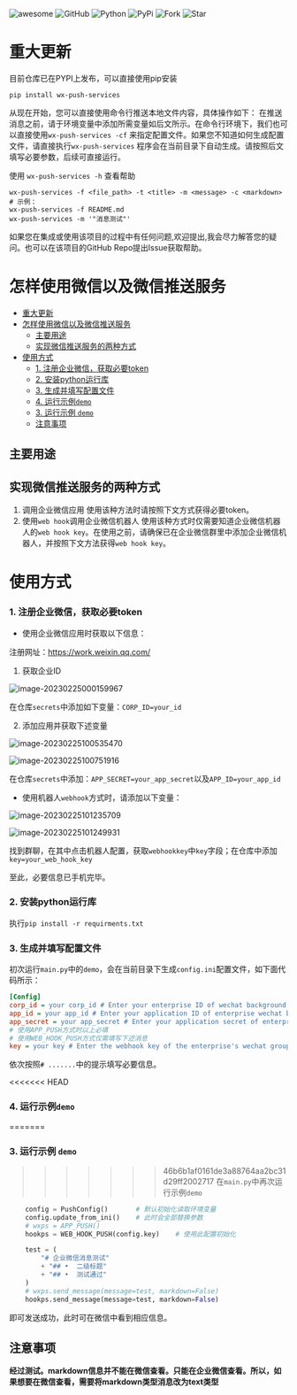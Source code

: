 ![awesome](https://camo.githubusercontent.com/abb97269de2982c379cbc128bba93ba724d8822bfbe082737772bd4feb59cb54/68747470733a2f2f63646e2e7261776769742e636f6d2f73696e647265736f726875732f617765736f6d652f643733303566333864323966656437386661383536353265336136336531353464643865383832392f6d656469612f62616467652e737667)
![GitHub](https://img.shields.io/badge/github-%23121011.svg?style=for-the-badge&logo=github&logoColor=white)
![Python](https://img.shields.io/badge/python-3670A0?style=for-the-badge&logo=python&logoColor=ffdd54)
![PyPi](https://img.shields.io/badge/python-3670A0?style=for-the-badge&logo=python&logoColor=ffdd54)
![Fork](https://img.shields.io/github/forks/IronManStank/WX-Push-Services.svg)
![Star](https://img.shields.io/github/stars/IronManStank/WX-Push-Services.svg)

# 重大更新
目前仓库已在PYPI上发布，可以直接使用pip安装

```shell
pip install wx-push-services
```

从现在开始，您可以直接使用命令行推送本地文件内容，具体操作如下：
在推送消息之前，请于环境变量中添加所需变量如后文所示。在命令行环境下，我们也可以直接使用`wx-push-services -cf` 来指定配置文件。如果您不知道如何生成配置文件，请直接执行`wx-push-services` 程序会在当前目录下自动生成。请按照后文填写必要参数，后续可直接运行。

使用 `wx-push-services -h` 查看帮助

  ```shell
  wx-push-services -f <file_path> -t <title> -m <message> -c <markdown>
  # 示例：
  wx-push-services -f README.md
  wx-push-services -m '"消息测试"'
  ```

如果您在集成或使用该项目的过程中有任何问题,欢迎提出,我会尽力解答您的疑问。也可以在该项目的GitHub Repo提出Issue获取帮助。

# 怎样使用微信以及微信推送服务

- [重大更新](#重大更新)
- [怎样使用微信以及微信推送服务](#怎样使用微信以及微信推送服务)
  - [主要用途](#主要用途)
  - [实现微信推送服务的两种方式](#实现微信推送服务的两种方式)
- [使用方式](#使用方式)
    - [1. 注册企业微信，获取必要token](#1-注册企业微信获取必要token)
    - [2. 安装python运行库](#2-安装python运行库)
    - [3. 生成并填写配置文件](#3-生成并填写配置文件)
    - [4. 运行示例`demo`](#4-运行示例demo)
    - [3. 运行示例 `demo`](#3-运行示例-demo)
  - [注意事项](#注意事项)

## 主要用途

## 实现微信推送服务的两种方式

1. 调用企业微信应用
使用该种方法时请按照下文方式获得必要token。
2. 使用`web hook`调用企业微信机器人
使用该种方式时仅需要知道企业微信机器人的`web hook key`。在使用之前，请确保已在企业微信群里中添加企业微信机器人，并按照下文方法获得`web hook key`。

# 使用方式
### 1. 注册企业微信，获取必要token

- 使用企业微信应用时获取以下信息：

注册网址：https://work.weixin.qq.com/

1. 获取企业ID

![image-20230225000159967](https://s2.loli.net/2023/02/25/9V3l5IGvZiFqMRu.png)

在仓库`secrets`中添加如下变量：`CORP_ID=your_id`

2. 添加应用并获取下述变量

![image-20230225100535470](https://s2.loli.net/2023/02/25/XaTm65MjOE3A8iJ.png)

![image-20230225100751916](https://s2.loli.net/2023/02/25/bkJGwyzZfgIOa7R.png)

在仓库`secrets`中添加：`APP_SECRET=your_app_secret`以及`APP_ID=your_app_id`

- 使用机器人`webhook`方式时，请添加以下变量：

![image-20230225101235709](https://s2.loli.net/2023/02/25/gOtL3dmJqpBDWIh.png)

![image-20230225101249931](https://s2.loli.net/2023/02/25/bghHpI3UDvq29lM.png)

找到群聊，在其中点击机器人配置，获取`webhookkey`中`key`字段；在仓库中添加`key=your_web_hook_key`

至此，必要信息已手机完毕。

### 2. 安装python运行库

执行`pip install -r requirments.txt`

### 3. 生成并填写配置文件

初次运行`main.py`中的`demo`，会在当前目录下生成`config.ini`配置文件，如下面代码所示：

```ini
[Config]
corp_id = your corp_id # Enter your enterprise ID of wechat background here.
app_id = your app_id # Enter your application ID of enterprise wechat background here
app_secret = your app_secret # Enter your application secret of enterprise wechat background here
# 使用APP_PUSH方式时以上必填
# 使用WEB_HOOK_PUSH方式仅需填写下述消息
key = your key # Enter the webhook key of the enterprise's wechat group chat robot here

```

依次按照`# .......`中的提示填写必要信息。

<<<<<<< HEAD
### 4. 运行示例`demo`

=======
### 3. 运行示例 `demo`
>>>>>>> 46b6b1af0161de3a88764aa2bc31d29ff2002717
在`main.py`中再次运行示例`demo`

```python
    config = PushConfig()       # 默认初始化读取环境变量
    config.update_from_ini()    # 此时会全部替换参数   
    # wxps = APP_PUSH()
    hookps = WEB_HOOK_PUSH(config.key)    # 使用此配置初始化

    test = (
        "# 企业微信消息测试"
        + "## •  二级标题"
        + "## •  测试通过"
    )
    # wxps.send_message(message=test, markdown=False)
    hookps.send_message(message=test, markdown=False)
```

即可发送成功，此时可在微信中看到相应信息。

## 注意事项

**经过测试。markdown信息并不能在微信查看。只能在企业微信查看。所以，如果想要在微信查看，需要将markdown类型消息改为text类型**